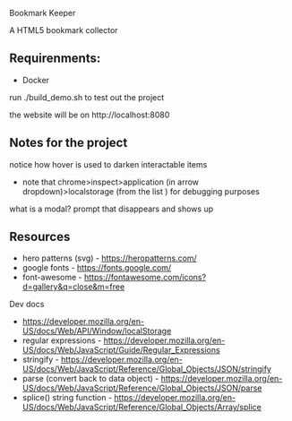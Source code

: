 Bookmark Keeper

A HTML5 bookmark collector

## Requirenments:

- Docker

run ./build_demo.sh to test out the project

the website will be on http://localhost:8080

## Notes for the project 

notice how hover is used to darken interactable items 

- note that chrome>inspect>application (in arrow dropdown)>localstorage (from the list ) for debugging purposes

what is a modal? prompt that disappears and shows up

## Resources 

- hero patterns (svg) - https://heropatterns.com/
- google fonts - https://fonts.google.com/
- font-awesome - https://fontawesome.com/icons?d=gallery&q=close&m=free

Dev docs
- https://developer.mozilla.org/en-US/docs/Web/API/Window/localStorage
- regular expressions - https://developer.mozilla.org/en-US/docs/Web/JavaScript/Guide/Regular_Expressions
- stringify - https://developer.mozilla.org/en-US/docs/Web/JavaScript/Reference/Global_Objects/JSON/stringify
- parse (convert back to data object) - https://developer.mozilla.org/en-US/docs/Web/JavaScript/Reference/Global_Objects/JSON/parse
- splice() string function - https://developer.mozilla.org/en-US/docs/Web/JavaScript/Reference/Global_Objects/Array/splice
